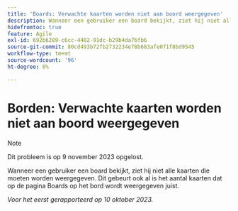 ```yaml
---
title: 'Boards: Verwachte kaarten worden niet aan boord weergegeven'
description: Wanneer een gebruiker een board bekijkt, ziet hij niet alle kaarten die moeten worden weergegeven. Dit gebeurt ook al is het aantal kaarten dat op de pagina Boards op het bord wordt weergegeven juist.
hidefromtoc: true
feature: Agile
exl-id: 692b6289-c6cc-4402-91dc-b29b4da76fb6
source-git-commit: 80cd493b72fb2732234e78b683afe071f8bd9545
workflow-type: tm+mt
source-wordcount: '96'
ht-degree: 0%

---
```


# Borden: Verwachte kaarten worden niet aan boord weergegeven

>[!NOTE]
>
>Dit probleem is op 9 november 2023 opgelost.

Wanneer een gebruiker een board bekijkt, ziet hij niet alle kaarten die moeten worden weergegeven. Dit gebeurt ook al is het aantal kaarten dat op de pagina Boards op het bord wordt weergegeven juist.

_Voor het eerst gerapporteerd op 10 oktober 2023._
